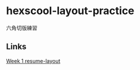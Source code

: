 # hexscool-layout-practice
六角切版練習

## Links
[Week 1 resume-layout](https://shunnnet.github.io/hexscool-layout-practice/%E7%AC%AC%E4%B8%80%E5%91%A8/resume.html)

